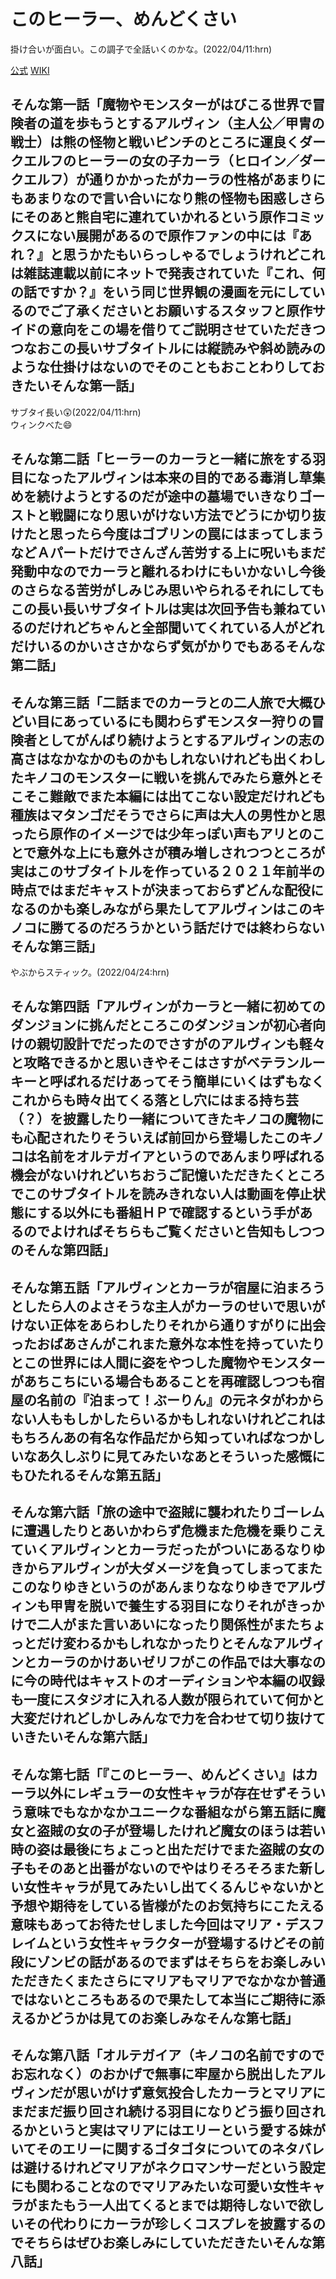 # このヒーラー、めんどくさい

掛け合いが面白い。この調子で全話いくのかな。(2022/04/11:hrn)  

[公式](https://kono-healer-anime.com/) 
[WIKI](https://ja.wikipedia.org/wiki/%E3%81%93%E3%81%AE%E3%83%92%E3%83%BC%E3%83%A9%E3%83%BC%E3%80%81%E3%82%81%E3%82%93%E3%81%A9%E3%81%8F%E3%81%95%E3%81%84) 

## そんな第一話「魔物やモンスターがはびこる世界で冒険者の道を歩もうとするアルヴィン（主人公／甲冑の戦士）は熊の怪物と戦いピンチのところに運良くダークエルフのヒーラーの女の子カーラ（ヒロイン／ダークエルフ）が通りかかったがカーラの性格があまりにもあまりなので言い合いになり熊の怪物も困惑しさらにそのあと熊自宅に連れていかれるという原作コミックスにない展開があるので原作ファンの中には『あれ？』と思うかたもいらっしゃるでしょうけれどこれは雑誌連載以前にネットで発表されていた『これ、何の話ですか？』をいう同じ世界観の漫画を元にしているのでご了承くださいとお願いするスタッフと原作サイドの意向をこの場を借りてご説明させていただきつつなおこの長いサブタイトルには縦読みや斜め読みのような仕掛けはないのでそのこともおことわりしておきたいそんな第一話」

サブタイ長い:astonished:(2022/04/11:hrn)  
ウィンクべた:smile:  

## そんな第二話「ヒーラーのカーラと一緒に旅をする羽目になったアルヴィンは本来の目的である毒消し草集めを続けようとするのだが途中の墓場でいきなりゴーストと戦闘になり思いがけない方法でどうにか切り抜けたと思ったら今度はゴブリンの罠にはまってしまうなどＡパートだけでさんざん苦労する上に呪いもまだ発動中なのでカーラと離れるわけにもいかないし今後のさらなる苦労がしみじみ思いやられるそれにしてもこの長い長いサブタイトルは実は次回予告も兼ねているのだけれどちゃんと全部聞いてくれている人がどれだけいるのかいささかならず気がかりでもあるそんな第二話」

## そんな第三話「二話までのカーラとの二人旅で大概ひどい目にあっているにも関わらずモンスター狩りの冒険者としてがんばり続けようとするアルヴィンの志の高さはなかなかのものかもしれないけれども出くわしたキノコのモンスターに戦いを挑んでみたら意外とそこそこ難敵でまた本編には出てこない設定だけれども種族はマタンゴだそうでさらに声は大人の男性かと思ったら原作のイメージでは少年っぽい声もアリとのことで意外な上にも意外さが積み増しされつつところが実はこのサブタイトルを作っている２０２１年前半の時点ではまだキャストが決まっておらずどんな配役になるのかも楽しみながら果たしてアルヴィンはこのキノコに勝てるのだろうかという話だけでは終わらないそんな第三話」

やぶからスティック。(2022/04/24:hrn)

## そんな第四話「アルヴィンがカーラと一緒に初めてのダンジョンに挑んだところこのダンジョンが初心者向けの親切設計でだったのでさすがのアルヴィンも軽々と攻略できるかと思いきやそこはさすがベテランルーキーと呼ばれるだけあってそう簡単にいくはずもなくこれからも時々出てくる落とし穴にはまる持ち芸（？）を披露したり一緒についてきたキノコの魔物にも心配されたりそういえば前回から登場したこのキノコは名前をオルテガイアというのであんまり呼ばれる機会がないけれどいちおうご記憶いただきたくところでこのサブタイトルを読みきれない人は動画を停止状態にする以外にも番組ＨＰで確認するという手があるのでよければそちらもご覧くださいと告知もしつつのそんな第四話」

## そんな第五話「アルヴィンとカーラが宿屋に泊まろうとしたら人のよさそうな主人がカーラのせいで思いがけない正体をあらわしたりそれから通りすがりに出会ったおばあさんがこれまた意外な本性を持っていたりとこの世界には人間に姿をやつした魔物やモンスターがあちこちにいる場合もあることを再確認しつつも宿屋の名前の『泊まって！ぶーりん』の元ネタがわからない人ももしかしたらいるかもしれないけれどこれはもちろんあの有名な作品だから知っていればなつかしいなあ久しぶりに見てみたいなあとそういった感慨にもひたれるそんな第五話」

## そんな第六話「旅の途中で盗賊に襲われたりゴーレムに遭遇したりとあいかわらず危機また危機を乗りこえていくアルヴィンとカーラだったがついにあるなりゆきからアルヴィンが大ダメージを負ってしまってまたこのなりゆきというのがあんまりななりゆきでアルヴィンも甲冑を脱いで養生する羽目になりそれがきっかけで二人がまた言いあいになったり関係性がまたちょっとだけ変わるかもしれなかったりとそんなアルヴィンとカーラのかけあいゼリフがこの作品では大事なのに今の時代はキャストのオーディションや本編の収録も一度にスタジオに入れる人数が限られていて何かと大変だけれどしかしみんなで力を合わせて切り抜けていきたいそんな第六話」

## そんな第七話「『このヒーラー、めんどくさい』はカーラ以外にレギュラーの女性キャラが存在せずそういう意味でもなかなかユニークな番組ながら第五話に魔女と盗賊の女の子が登場したけれど魔女のほうは若い時の姿は最後にちょこっと出ただけでまた盗賊の女の子もそのあと出番がないのでやはりそろそろまた新しい女性キャラが見てみたいし出てくるんじゃないかと予想や期待をしている皆様がたのお気持ちにこたえる意味もあってお待たせしました今回はマリア・デスフレイムという女性キャラクターが登場するけどその前段にゾンビの話があるのでまずはそちらをお楽しみいただきたくまたさらにマリアもマリアでなかなか普通ではないところもあるので果たして本当にご期待に添えるかどうかは見てのお楽しみなそんな第七話」

## そんな第八話「オルテガイア（キノコの名前ですのでお忘れなく）のおかげで無事に牢屋から脱出したアルヴィンだが思いがけず意気投合したカーラとマリアにまだまだ振り回され続ける羽目になりどう振り回されるかというと実はマリアにはエリーという愛する妹がいてそのエリーに関するゴタゴタについてのネタバレは避けるけれどマリアがネクロマンサーだという設定にも関わることなのでマリアみたいな可愛い女性キャラがまたもう一人出てくるとまでは期待しないで欲しいその代わりにカーラが珍しくコスプレを披露するのでそちらはぜひお楽しみにしていただきたいそんな第八話」
